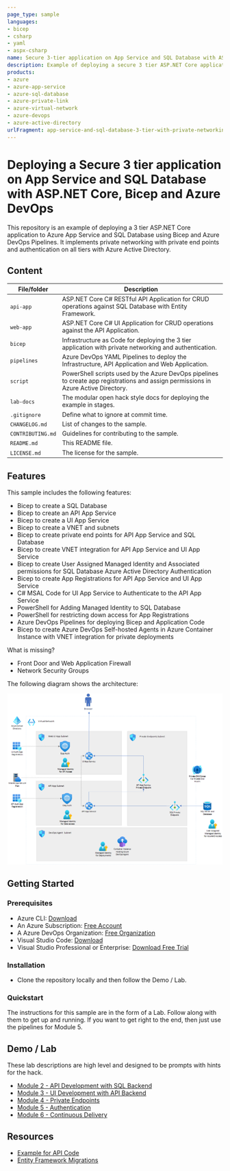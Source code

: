 ```yaml
---
page_type: sample
languages:
- bicep
- csharp
- yaml
- aspx-csharp
name: Secure 3-tier application on App Service and SQL Database with ASP.NET Core, Bicep and Azure DevOps
description: Example of deploying a secure 3 tier ASP.NET Core application to Azure App Service and SQL Database using Bicep and Azure DevOps Pipelines.
products:
- azure
- azure-app-service
- azure-sql-database
- azure-private-link
- azure-virtual-network
- azure-devops
- azure-active-directory
urlFragment: app-service-and-sql-database-3-tier-with-private-networking-and-auth
---
```


# Deploying a Secure 3 tier application on App Service and SQL Database with ASP.NET Core, Bicep and Azure DevOps

This repository is an example of deploying a 3 tier ASP.NET Core application to Azure App Service and SQL Database using Bicep and Azure DevOps Pipelines. It implements private networking with private end points and authentication on all tiers with Azure Active Directory.

## Content

| File/folder | Description |
|-------------|-------------|
| `api-app` | ASP.NET Core C# RESTful API Application for CRUD operations against SQL Database with Entity Framework. |
| `web-app` | ASP.NET Core C# UI Application for CRUD operations against the API Application. |
| `bicep` | Infrastructure as Code for deploying the 3 tier application with private networking and authentication. |
| `pipelines` | Azure DevOps YAML Pipelines to deploy the Infrastructure, API Application and Web Application. |
| `script` | PowerShell scripts used by the Azure DevOps pipelines to create app registrations and assign permissions in Azure Active Directory. |
| `lab-docs` | The modular open hack style docs for deploying the example in stages. |
| `.gitignore` | Define what to ignore at commit time. |
| `CHANGELOG.md` | List of changes to the sample. |
| `CONTRIBUTING.md` | Guidelines for contributing to the sample. |
| `README.md` | This README file. |
| `LICENSE.md` | The license for the sample. |

## Features

This sample includes the following features:

* Bicep to create a SQL Database
* Bicep to create an API App Service
* Bicep to create a UI App Service
* Bicep to create a VNET and subnets
* Bicep to create private end points for API App Service and SQL Database
* Bicep to create VNET integration for API App Service and UI App Service
* Bicep to create User Assigned Managed Identity and Associated permissions for SQL Database Azure Active Directory Authentication
* Bicep to create App Registrations for API App Service and UI App Service
* C# MSAL Code for UI App Service to Authenticate to the API App Service
* PowerShell for Adding Managed Identity to SQL Database
* PowerShell for restricting down access for App Registrations
* Azure DevOps Pipelines for deploying Bicep and Application Code
* Bicep to create Azure DevOps Self-hosted Agents in Azure Container Instance with VNET integration for private deployments

What is missing?

* Front Door and Web Application Firewall
* Network Security Groups

The following diagram shows the architecture:

![Architecture Diagram](/lab-docs/3-tier-app.png)

## Getting Started

### Prerequisites

- Azure CLI: [Download](https://learn.microsoft.com/en-us/cli/azure/install-azure-cli-windows?tabs=azure-cli#install-or-update)
- An Azure Subscription: [Free Account](https://azure.microsoft.com/en-gb/free/search/)
- A Azure DevOps Organization: [Free Organization](https://aex.dev.azure.com/signup/)
- Visual Studio Code: [Download](https://code.visualstudio.com/download)
- Visual Studio Professional or Enterprise: [Download Free Trial](https://visualstudio.microsoft.com/downloads/)

### Installation

- Clone the repository locally and then follow the Demo / Lab.

### Quickstart

The instructions for this sample are in the form of a Lab. Follow along with them to get up and running. If you want to get right to the end, then just use the pipelines for Module 5.

## Demo / Lab

These lab descriptions are high level and designed to be prompts with hints for the hack.

- [Module 2 - API Development with SQL Backend](/lab-docs/module2.md)
- [Module 3 - UI Development with API Backend](/lab-docs/module3.md)
- [Module 4 - Private Endpoints](/lab-docs/module4.md)
- [Module 5 - Authentication](/lab-docs/module5.md)
- [Module 6 - Continuous Delivery](/lab-docs/module6.md)

## Resources

- [Example for API Code](https://devblogs.microsoft.com/visualstudio/web-api-development-in-visual-studio-2022)
- [Entity Framework Migrations](https://learn.microsoft.com/en-us/ef/core/managing-schemas/migrations/applying?tabs=dotnet-core-cli#idempotent-sql-scripts)
